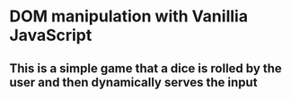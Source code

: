 # DOM manipulation with Vanillia JavaScript
## This is a simple game that a dice is rolled by the user and then dynamically serves the input